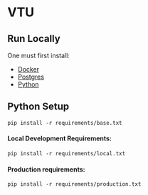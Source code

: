 # VTU
## Run Locally
One must first install:
* [Docker](https://docs.docker.com/get-docker/)
* [Postgres](https://www.postgresql.org/download/)
* [Python](https://www.python.org/downloads/)

## Python Setup
`pip install -r requirements/base.txt`
#### Local Development Requirements:
`pip install -r requirements/local.txt`
#### Production requirements:
`pip install -r requirements/production.txt`